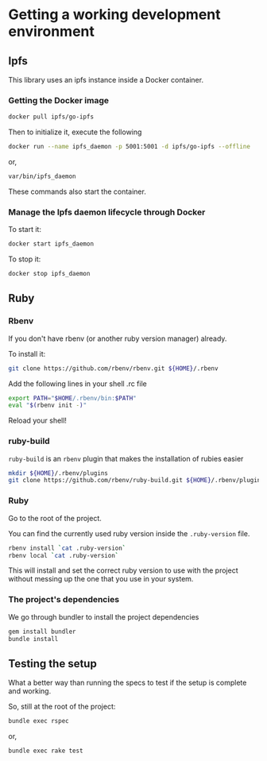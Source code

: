 # Getting a working development environment

## Ipfs

This library uses an ipfs instance inside a Docker container.

### Getting the Docker image

```bash
docker pull ipfs/go-ipfs
```

Then to initialize it, execute the following

```bash
docker run --name ipfs_daemon -p 5001:5001 -d ipfs/go-ipfs --offline
```

or,

```bash
var/bin/ipfs_daemon
```

These commands also start the container.


### Manage the Ipfs daemon lifecycle through Docker

To start it:

```bash
docker start ipfs_daemon
```

To stop it:

```bash
docker stop ipfs_daemon
```

## Ruby

### Rbenv

If you don't have rbenv (or another ruby version manager) already.

To install it:

```bash
git clone https://github.com/rbenv/rbenv.git ${HOME}/.rbenv
```

Add the following lines in your shell .rc file

```bash
export PATH="$HOME/.rbenv/bin:$PATH"
eval "$(rbenv init -)"
```

Reload your shell!


### ruby-build

`ruby-build` is an `rbenv` plugin that makes the installation of rubies easier

```bash
mkdir ${HOME}/.rbenv/plugins
git clone https://github.com/rbenv/ruby-build.git ${HOME}/.rbenv/plugins/ruby-build 
```

### Ruby

Go to the root of the project.

You can find the currently used ruby version inside the `.ruby-version` file.

```bash
rbenv install `cat .ruby-version`
rbenv local `cat .ruby-version`
```

This will install and set the correct ruby version to use with the project without
messing up the one that you use in your system.


### The project's dependencies

We go through bundler to install the project dependencies

```sh
gem install bundler
bundle install
```

## Testing the setup

What a better way than running the specs to test if the setup is complete and working.

So, still at the root of the project:

```bash
bundle exec rspec
```

or,

```bash
bundle exec rake test
```